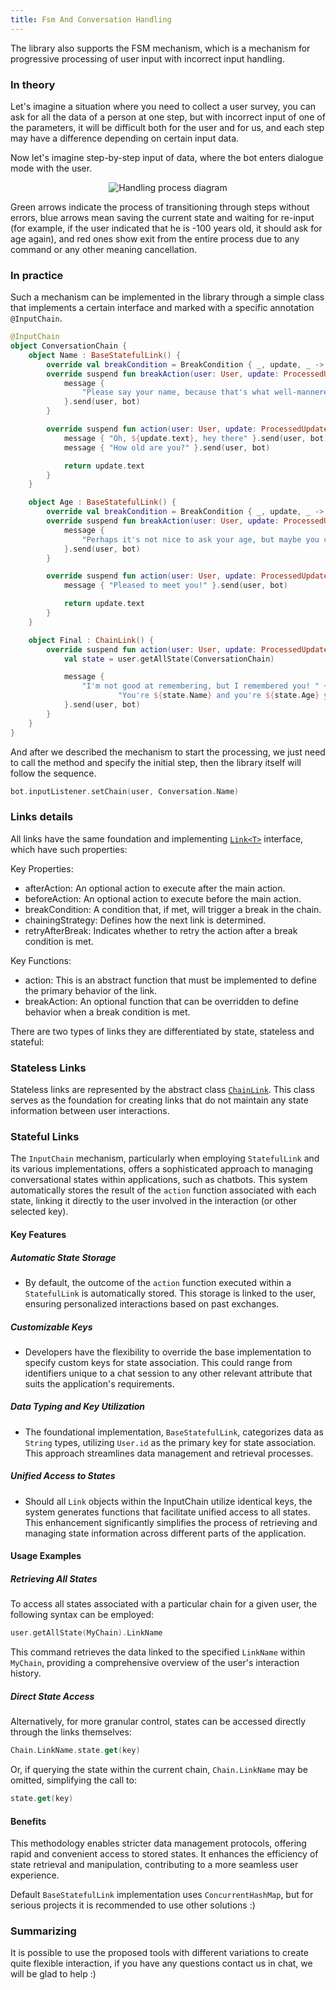 ```yaml
---
title: Fsm And Conversation Handling
---
```


The library also supports the FSM mechanism, which is a mechanism for progressive processing of user input with incorrect input handling.

### In theory

Let's imagine a situation where you need to collect a user survey, you can ask for all the data of a person at one step, but with incorrect input of one of the parameters, it will be difficult both for the user and for us, and each step may have a difference depending on certain input data.

Now let's imagine step-by-step input of data, where the bot enters dialogue mode with the user.

<p align="center">
  <img src="https://github.com/vendelieu/telegram-bot/assets/3987067/2e84fa00-e59c-4352-8665-83be3b971e7b" alt="Handling process diagram" />
</p>

Green arrows indicate the process of transitioning through steps without errors, blue arrows mean saving the current state and waiting for re-input (for example, if the user indicated that he is -100 years old, it should ask for age again), and red ones show exit from the entire process due to any command or any other meaning cancellation.

### In practice

Such a mechanism can be implemented in the library through a simple class that implements a certain interface and marked with a specific annotation `@InputChain`.


```kotlin
@InputChain
object ConversationChain {
    object Name : BaseStatefulLink() {
        override val breakCondition = BreakCondition { _, update, _ -> update.text.isBlank() }
        override suspend fun breakAction(user: User, update: ProcessedUpdate, bot: TelegramBot) {
            message {
                "Please say your name, because that's what well-mannered people do :)"
            }.send(user, bot)
        }

        override suspend fun action(user: User, update: ProcessedUpdate, bot: TelegramBot): String {
            message { "Oh, ${update.text}, hey there" }.send(user, bot)
            message { "How old are you?" }.send(user, bot)

            return update.text
        }
    }

    object Age : BaseStatefulLink() {
        override val breakCondition = BreakCondition { _, update, _ -> update.text.toIntOrNull() == null }
        override suspend fun breakAction(user: User, update: ProcessedUpdate, bot: TelegramBot) {
            message {
                "Perhaps it's not nice to ask your age, but maybe you can tell me anyway."
            }.send(user, bot)
        }

        override suspend fun action(user: User, update: ProcessedUpdate, bot: TelegramBot): String {
            message { "Pleased to meet you!" }.send(user, bot)

            return update.text
        }
    }

    object Final : ChainLink() {
        override suspend fun action(user: User, update: ProcessedUpdate, bot: TelegramBot) {
            val state = user.getAllState(ConversationChain)

            message {
                "I'm not good at remembering, but I remembered you! " +
                        "You're ${state.Name} and you're ${state.Age} years old."
            }.send(user, bot)
        }
    }
}
```

And after we described the mechanism to start the processing, we just need to call the method and specify the initial step, then the library itself will follow the sequence.

```kotlin
bot.inputListener.setChain(user, Conversation.Name)
```

### Links details

All links have the same foundation and implementing [`Link<T>`](https://vendelieu.github.io/telegram-bot/telegram-bot/eu.vendeli.tgbot.types.internal.chain/-link/index.html) interface, which have such properties:

Key Properties:

* afterAction: An optional action to execute after the main action.
* beforeAction: An optional action to execute before the main action.
* breakCondition: A condition that, if met, will trigger a break in the chain.
* chainingStrategy: Defines how the next link is determined.
* retryAfterBreak: Indicates whether to retry the action after a break condition is met.

Key Functions:

* action: This is an abstract function that must be implemented to define the primary behavior of the link.
* breakAction: An optional function that can be overridden to define behavior when a break condition is met.


There are two types of links they are differentiated by state, stateless and stateful:

### Stateless Links

Stateless links are represented by the abstract class [`ChainLink`](https://vendelieu.github.io/telegram-bot/telegram-bot/eu.vendeli.tgbot.types.internal/-chain-link/index.html). This class serves as the foundation for creating links that do not maintain any state information between user interactions.

### Stateful Links

The `InputChain` mechanism, particularly when employing `StatefulLink` and its various implementations, offers a sophisticated approach to managing conversational states within applications, such as chatbots. This system automatically stores the result of the `action` function associated with each state, linking it directly to the user involved in the interaction (or other selected key).

#### Key Features

##### Automatic State Storage

- By default, the outcome of the `action` function executed within a `StatefulLink` is automatically stored. This storage is linked to the user, ensuring personalized interactions based on past exchanges.
  
##### Customizable Keys

- Developers have the flexibility to override the base implementation to specify custom keys for state association. This could range from identifiers unique to a chat session to any other relevant attribute that suits the application's requirements.

##### Data Typing and Key Utilization

- The foundational implementation, `BaseStatefulLink`, categorizes data as `String` types, utilizing `User.id` as the primary key for state association. This approach streamlines data management and retrieval processes.

##### Unified Access to States

- Should all `Link` objects within the InputChain utilize identical keys, the system generates functions that facilitate unified access to all states. This enhancement significantly simplifies the process of retrieving and managing state information across different parts of the application.

#### Usage Examples

##### Retrieving All States

To access all states associated with a particular chain for a given user, the following syntax can be employed:
```kotlin
user.getAllState(MyChain).LinkName
```
This command retrieves the data linked to the specified `LinkName` within `MyChain`, providing a comprehensive overview of the user's interaction history.

##### Direct State Access

Alternatively, for more granular control, states can be accessed directly through the links themselves:
```kotlin
Chain.LinkName.state.get(key)
```
Or, if querying the state within the current chain, `Chain.LinkName` may be omitted, simplifying the call to:
```kotlin
state.get(key)
```

#### Benefits

This methodology enables stricter data management protocols, offering rapid and convenient access to stored states. It enhances the efficiency of state retrieval and manipulation, contributing to a more seamless user experience.

Default `BaseStatefulLink` implementation uses `ConcurrentHashMap`, but for serious projects it is recommended to use other solutions :)

### Summarizing

It is possible to use the proposed tools with different variations to create quite flexible interaction, if you have any questions contact us in chat, we will be glad to help :)
